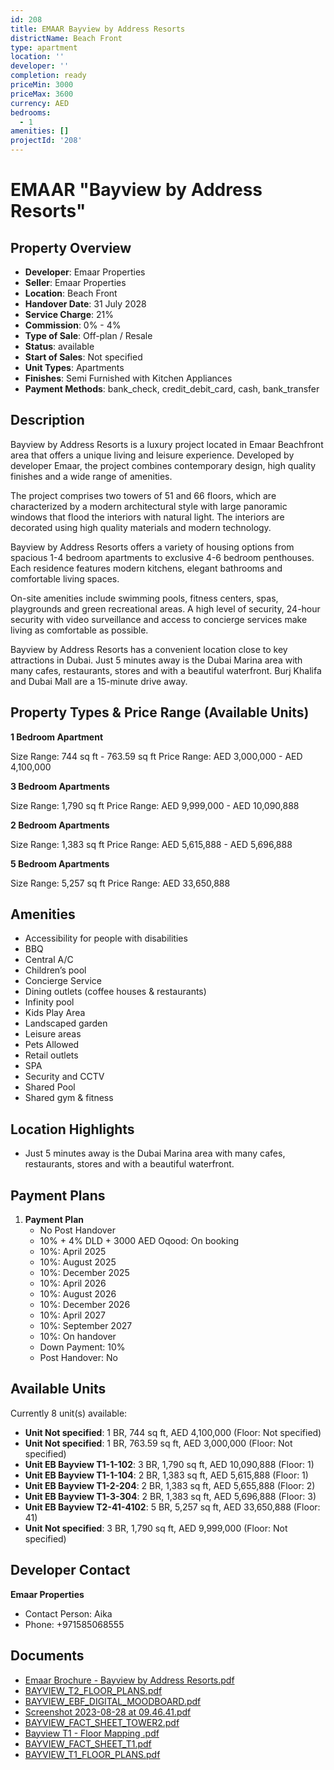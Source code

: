 ```yaml
---
id: 208
title: EMAAR Bayview by Address Resorts
districtName: Beach Front
type: apartment
location: ''
developer: ''
completion: ready
priceMin: 3000
priceMax: 3600
currency: AED
bedrooms:
  - 1
amenities: []
projectId: '208'
---
```


# EMAAR "Bayview by Address Resorts"

## Property Overview
- **Developer**: Emaar Properties
- **Seller**: Emaar Properties
- **Location**: Beach Front
- **Handover Date**: 31 July 2028
- **Service Charge**: 21%
- **Commission**: 0% - 4%
- **Type of Sale**: Off-plan / Resale
- **Status**: available
- **Start of Sales**: Not specified
- **Unit Types**: Apartments
- **Finishes**: Semi Furnished with Kitchen Appliances
- **Payment Methods**: bank_check, credit_debit_card, cash, bank_transfer

## Description
Bayview by Address Resorts is a luxury project located in Emaar Beachfront area that offers a unique living and leisure experience. Developed by developer Emaar, the project combines contemporary design, high quality finishes and a wide range of amenities. 

The project comprises two towers of 51 and 66 floors, which are characterized by a modern architectural style with large panoramic windows that flood the interiors with natural light. The interiors are decorated using high quality materials and modern technology.

 Bayview by Address Resorts offers a variety of housing options from spacious 1-4 bedroom apartments to exclusive 4-6 bedroom penthouses. Each residence features modern kitchens, elegant bathrooms and comfortable living spaces.

 On-site amenities include swimming pools, fitness centers, spas, playgrounds and green recreational areas. A high level of security, 24-hour security with video surveillance and access to concierge services make living as comfortable as possible.

Bayview by Address Resorts has a convenient location close to key attractions in Dubai. Just 5 minutes away is the Dubai Marina area with many cafes, restaurants, stores and with a beautiful waterfront. Burj Khalifa and Dubai Mall are a 15-minute drive away.

## Property Types & Price Range (Available Units)
**1 Bedroom Apartment**

Size Range: 744 sq ft - 763.59 sq ft
Price Range: AED 3,000,000 - AED 4,100,000

**3 Bedroom Apartments**

Size Range: 1,790 sq ft
Price Range: AED 9,999,000 - AED 10,090,888

**2 Bedroom Apartments**

Size Range: 1,383 sq ft
Price Range: AED 5,615,888 - AED 5,696,888

**5 Bedroom Apartments**

Size Range: 5,257 sq ft
Price Range: AED 33,650,888

## Amenities
- Accessibility for people with disabilities
- BBQ
- Central A/C
- Children’s pool
- Concierge Service
- Dining outlets  (coffee houses & restaurants)
- Infinity pool
- Kids Play Area
- Landscaped garden
- Leisure areas
- Pets Allowed
- Retail outlets
- SPA
- Security and CCTV
- Shared Pool
- Shared gym & fitness

## Location Highlights
- Just 5 minutes away is the Dubai Marina area with many cafes, restaurants, stores and with a beautiful waterfront.

## Payment Plans
1. **Payment Plan**
   - No Post Handover
   - 10% + 4% DLD + 3000 AED Oqood: On booking
   - 10%: April 2025
   - 10%: August 2025
   - 10%: December 2025
   - 10%: April 2026
   - 10%: August 2026
   - 10%: December 2026
   - 10%: April 2027
   - 10%: September 2027
   - 10%: On handover
   - Down Payment: 10%
   - Post Handover: No

## Available Units
Currently 8 unit(s) available:
- **Unit Not specified**: 1 BR, 744 sq ft, AED 4,100,000 (Floor: Not specified)
- **Unit Not specified**: 1 BR, 763.59 sq ft, AED 3,000,000 (Floor: Not specified)
- **Unit EB Bayview T1-1-102**: 3 BR, 1,790 sq ft, AED 10,090,888 (Floor: 1)
- **Unit EB Bayview T1-1-104**: 2 BR, 1,383 sq ft, AED 5,615,888 (Floor: 1)
- **Unit EB Bayview T1-2-204**: 2 BR, 1,383 sq ft, AED 5,655,888 (Floor: 2)
- **Unit EB Bayview T1-3-304**: 2 BR, 1,383 sq ft, AED 5,696,888 (Floor: 3)
- **Unit EB Bayview T2-41-4102**: 5 BR, 5,257 sq ft, AED 33,650,888 (Floor: 41)
- **Unit Not specified**: 3 BR, 1,790 sq ft, AED 9,999,000 (Floor: Not specified)

## Developer Contact
**Emaar Properties**
- Contact Person: Aika
- Phone: +971585068555

## Documents
- [Emaar Brochure - Bayview by Address Resorts.pdf](https://cdn.geniemap.net/2023/06/20/1f1oEPGiRnqvM2FRas5Lmq5JO9uxfKtN3Mmq6rRo.pdf)
- [BAYVIEW_T2_FLOOR_PLANS.pdf](https://cdn.geniemap.net/2023/08/28/NMjyDruSPwmnzAaOqBEdh4ckc3eYEciMhVPJZ1xe.pdf)
- [BAYVIEW_EBF_DIGITAL_MOODBOARD.pdf](https://cdn.geniemap.net/2023/08/28/7Yj6PmdzNhdK8LEQxYm21pDMTfB8ulihFAVNTDJd.pdf)
- [Screenshot 2023-08-28 at 09.46.41.pdf](https://cdn.geniemap.net/2023/08/28/d4SuURHMYXvmYvT3x47AatZNUQtYLiGLYIDbk661.pdf)
- [BAYVIEW_FACT_SHEET_TOWER2.pdf](https://cdn.geniemap.net/2023/08/28/ViS6aczHoDG6ExfrWcguudfSDrm7cO5gjoWV6oKc.pdf)
- [Bayview T1 - Floor Mapping .pdf](https://cdn.geniemap.net/2023/06/20/EJBENQytycm2yoYyA8HjcPU1aS6MXLo9OXLRT1cQ.pdf)
- [BAYVIEW_FACT_SHEET_T1.pdf](https://cdn.geniemap.net/2023/06/20/ZSXJZAEC8Vm9ubL2HSptqf6DJcfGC0C0HpfoE8KX.pdf)
- [BAYVIEW_T1_FLOOR_PLANS.pdf](https://cdn.geniemap.net/2023/06/20/kYV7HVtfxK8KDVNAidCrn1nhkK53KBwXZQ6wEZet.pdf)
